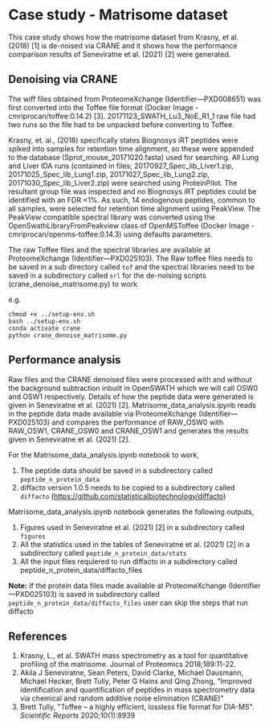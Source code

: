 # Case study - Matrisome dataset

This case study shows how the matrisome dataset from Krasny, et al. (2018) [1] is de-noised via CRANE and it shows how the performance comparison results of Seneviratne et al. (2021) [2] were generated.

## Denoising via CRANE

The wiff files obtained from ProteomeXchange (Identifier—PXD008651) was first converted into the Toffee file format (Docker Image - cmriprocan/toffee:0.14.2) [3]. 20171123_SWATH_Lu3_NoE_R1_1 raw file had two runs so the file had to be unpacked before converting to Toffee.

Krasny, et. al., (2018) specifically states Biognosys iRT peptides were spiked into samples for retention time alignment, so these were appended to the database (Sprot_mouse_20171020.fasta) used for searching. All Lung and Liver IDA runs (contained in files; 20170927_Spec_lib_Liver1.zip, 20171025_Spec_lib_Lung1.zip, 20171027_Spec_lib_Lung2.zip, 20171030_Spec_lib_Liver2.zip) were searched using ProteinPilot. The resultant group file was inspected and no Biognosys iRT peptides could be identified with an FDR <1%. As such, 14 endogenous peptides, common to all samples, were selected for retention time alignment using PeakView. The PeakView compatible spectral library was converted using the OpenSwathLibraryFromPeakview class of OpenMSToffee (Docker Image - cmriprocan/openms-toffee:0.14.3) using defaults parameters. 

The raw Toffee files and the spectral libraries are available at ProteomeXchange (Identifier—PXD025103). The Raw toffee files needs to be saved in a sub directory called ``tof`` and the spectral libraries need to be saved in a subdirectory called ``srl`` for the de-noising scripts (crane_denoise_matrisome.py)  to work

e.g.

```
chmod +x ../setup-env.sh
bash ../setup-env.sh
conda activate crane
python crane_denoise_matrisome.py
```

## Performance analysis

Raw files and the CRANE denoised files were processed with and without the background subtraction inbuilt in OpenSWATH which we will call OSW0 and OSW1 respectively. Details of how the peptide data were generated is given in Seneviratne et al. (2021) [2]. Matrisome_data_analysis.ipynb reads in the peptide data made available via ProteomeXchange (Identifier—PXD025103) and compares the performance of RAW_OSW0 with RAW_OSW1, CRANE_OSW0 and CRANE_OSW1 and generates the results given in Seneviratne et al. (2021) [2].

For the Matrisome_data_analysis.ipynb notebook to work,

1. The peptide data should be saved in a subdirectory called ``peptide_n_protein_data``
2. diffacto version 1.0.5 needs to be copied to a subdirectory called ``diffacto`` (https://github.com/statisticalbiotechnology/diffacto)

Matrisome_data_analysis.ipynb notebook generates the following outputs,

1. Figures used in Seneviratne et al. (2021) [2] in a subdirectory called ``figures``
2. All the statistics used in the tables of Seneviratne et al. (2021) [2] in a subdirectory called ``peptide_n_protein_data/stats``
3. All the input files requiered to run diffacto in a subdirectory called peptide_n_protein_data/diffacto_files

**Note:** If the protein data files made available at ProteomeXchange (Identifier—PXD025103) is saved in subdirectory called ``peptide_n_protein_data/diffacto_files`` user can skip the steps that run diffacto

## References

 1. Krasny, L., et al. SWATH mass spectrometry as a tool for quantitative profiling of the matrisome. Journal of Proteomics 2018;189:11-22.
 2. Akila J Seneviratne, Sean Peters, David Clarke, Michael Dausmann, Michael Hecker, Brett Tully, Peter G Hains and Qing Zhong, "Improved identification and quantification of peptides in mass spectrometry data via chemical and random additive noise elimination (CRANE)"
 3. Brett Tully, "Toffee – a highly efficient, lossless file format for DIA-MS". *Scientific Reports* 2020;10(1):8939